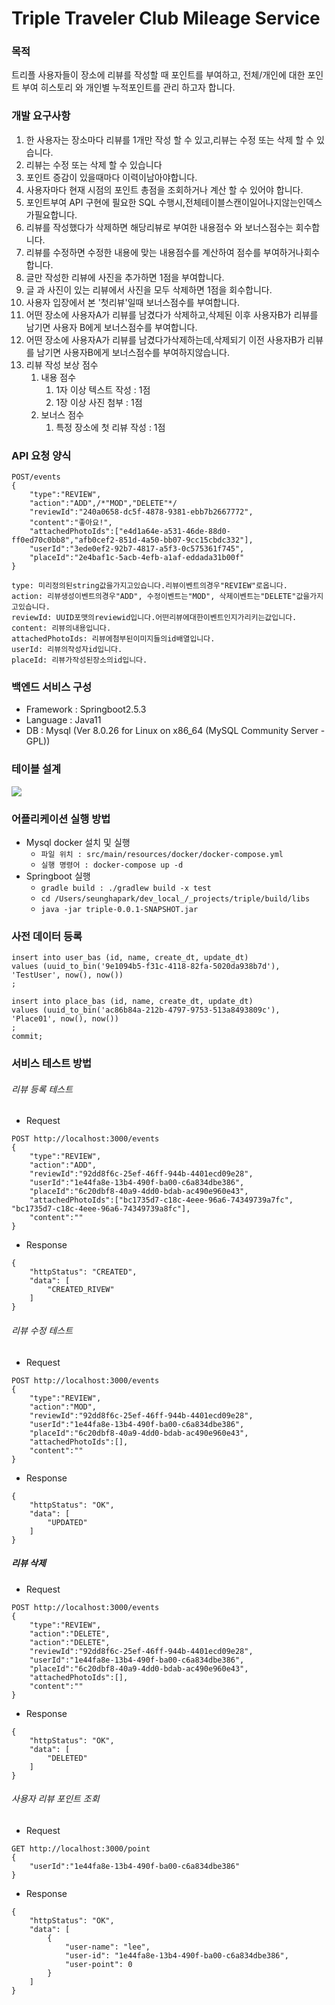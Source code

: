 # Triple Traveler Club Mileage Service

### 목적
트리플 사용자들이 장소에 리뷰를 작성할 때 포인트를 부여하고, 전체/개인에 대한 포인트 부여 히스토리 와 개인별 누적포인트를 관리 하고자 합니다.   

### 개발 요구사항
1. 한 사용자는 장소마다 리뷰를 1개만 작성 할 수 있고,리뷰는 수정 또는 삭제 할 수 있습니다.
2. 리뷰는 수정 또는 삭제 할 수 있습니다
3. 포인트 증감이 있을때마다 이력이남아야합니다.  
4. 사용자마다 현재 시점의 포인트 총점을 조회하거나 계산 할 수 있어야 합니다.  
5. 포인트부여 API 구현에 필요한 SQL 수행시,전체테이블스캔이일어나지않는인덱스가필요합니다. 
6. 리뷰를 작성했다가 삭제하면 해당리뷰로 부여한 내용점수 와 보너스점수는 회수합니다. 
7. 리뷰를 수정하면 수정한 내용에 맞는 내용점수를 계산하여 점수를 부여하거나회수합니다.  
8. 글만 작성한 리뷰에 사진을 추가하면 1점을 부여합니다.  
9. 글 과 사진이 있는 리뷰에서 사진을 모두 삭제하면 1점을 회수합니다. 
10. 사용자 입장에서 본 '첫리뷰'일때 보너스점수를 부여합니다.  
11. 어떤 장소에 사용자A가 리뷰를 남겼다가 삭제하고,삭제된 이후 사용자B가 리뷰를 남기면 사용자 B에게 보너스점수를 부여합니다. 
12. 어떤 장소에 사용자A가 리뷰를 남겼다가삭제하는데,삭제되기 이전 사용자B가 리뷰를 남기면 사용자B에게 보너스점수를 부여하지않습니다.
13. 리뷰 작성 보상 점수 
    1. 내용 점수
       1. 1자 이상 텍스트 작성 : 1점
       2. 1장 이상 사진 첨부 : 1점
    2. 보너스 점수
       1. 특정 장소에 첫 리뷰 작성 : 1점

### API 요청 양식
```
POST/events  
{
    "type":"REVIEW",  
    "action":"ADD",/*"MOD","DELETE"*/  
    "reviewId":"240a0658-dc5f-4878-9381-ebb7b2667772",  
    "content":"좋아요!",  
    "attachedPhotoIds":["e4d1a64e-a531-46de-88d0-ff0ed70c0bb8","afb0cef2-851d-4a50-bb07-9cc15cbdc332"],  
    "userId":"3ede0ef2-92b7-4817-a5f3-0c575361f745",  
    "placeId":"2e4baf1c-5acb-4efb-a1af-eddada31b00f"  
}

type: 미리정의된string값을가지고있습니다.리뷰이벤트의경우"REVIEW"로옵니다.  
action: 리뷰생성이벤트의경우"ADD", 수정이벤트는"MOD", 삭제이벤트는"DELETE"값을가지고있습니다.  
reviewId: UUID포맷의reviewid입니다.어떤리뷰에대한이벤트인지가리키는값입니다.  
content: 리뷰의내용입니다.  
attachedPhotoIds: 리뷰에첨부된이미지들의id배열입니다.  
userId: 리뷰의작성자id입니다.  
placeId: 리뷰가작성된장소의id입니다.  
```

### 백엔드 서비스 구성
- Framework : Springboot2.5.3
- Language : Java11
- DB : Mysql (Ver 8.0.26 for Linux on x86_64 (MySQL Community Server - GPL))

### 테이블 설계
  <img src="src/main/resources/img/table.png">

### 어플리케이션 실행 방법
- Mysql docker 설치 및 실행
  - ```파일 위치 : src/main/resources/docker/docker-compose.yml```
  - ```실행 명령어 : docker-compose up -d```
- Springboot 실행
  - ```gradle build : ./gradlew build -x test```
  - ```cd /Users/seunghapark/dev_local_/_projects/triple/build/libs```
  - ```java -jar triple-0.0.1-SNAPSHOT.jar```

### 사전 데이터 등록
```
insert into user_bas (id, name, create_dt, update_dt)
values (uuid_to_bin('9e1094b5-f31c-4118-82fa-5020da938b7d'), 'TestUser', now(), now())
;

insert into place_bas (id, name, create_dt, update_dt)
values (uuid_to_bin('ac86b84a-212b-4797-9753-513a8493809c'), 'Place01', now(), now())
;
commit;
```
### 서비스 테스트 방법
###### 리뷰 등록 테스트
- Request
```
POST http://localhost:3000/events
{
    "type":"REVIEW",
    "action":"ADD",
    "reviewId":"92dd8f6c-25ef-46ff-944b-4401ecd09e28",
    "userId":"1e44fa8e-13b4-490f-ba00-c6a834dbe386",
    "placeId":"6c20dbf8-40a9-4dd0-bdab-ac490e960e43",
    "attachedPhotoIds":["bc1735d7-c18c-4eee-96a6-74349739a7fc", "bc1735d7-c18c-4eee-96a6-74349739a8fc"],
    "content":""
}
```
- Response
```
{
    "httpStatus": "CREATED",
    "data": [
        "CREATED_RIVEW"
    ]
}
```
###### 리뷰 수정 테스트
- Request
```
POST http://localhost:3000/events
{
    "type":"REVIEW",
    "action":"MOD",
    "reviewId":"92dd8f6c-25ef-46ff-944b-4401ecd09e28",
    "userId":"1e44fa8e-13b4-490f-ba00-c6a834dbe386",
    "placeId":"6c20dbf8-40a9-4dd0-bdab-ac490e960e43",
    "attachedPhotoIds":[],
    "content":""
}
```
- Response
```
{
    "httpStatus": "OK",
    "data": [
        "UPDATED"
    ]
}
```
##### 리뷰 삭제
- Request
```
POST http://localhost:3000/events
{
    "type":"REVIEW",
    "action":"DELETE",
    "action":"DELETE",
    "reviewId":"92dd8f6c-25ef-46ff-944b-4401ecd09e28",
    "userId":"1e44fa8e-13b4-490f-ba00-c6a834dbe386",
    "placeId":"6c20dbf8-40a9-4dd0-bdab-ac490e960e43",
    "attachedPhotoIds":[],
    "content":""
}
```
- Response
```
{
    "httpStatus": "OK",
    "data": [
        "DELETED"
    ]
}
```
###### 사용자 리뷰 포인트 조회
- Request
```
GET http://localhost:3000/point
{
    "userId":"1e44fa8e-13b4-490f-ba00-c6a834dbe386"
}
```
- Response
```
{
    "httpStatus": "OK",
    "data": [
        {
            "user-name": "lee",
            "user-id": "1e44fa8e-13b4-490f-ba00-c6a834dbe386",
            "user-point": 0
        }
    ]
}
```
